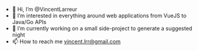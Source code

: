 - 👋 Hi, I’m @VincentLarreur
- 👀 I’m interested in everything around web applications from VueJS to Java/Go APIs
- 🌱 I’m currently working on a small side-project to generate a suggested night
- 📫 How to reach me vincent.lrr@gmail.com
